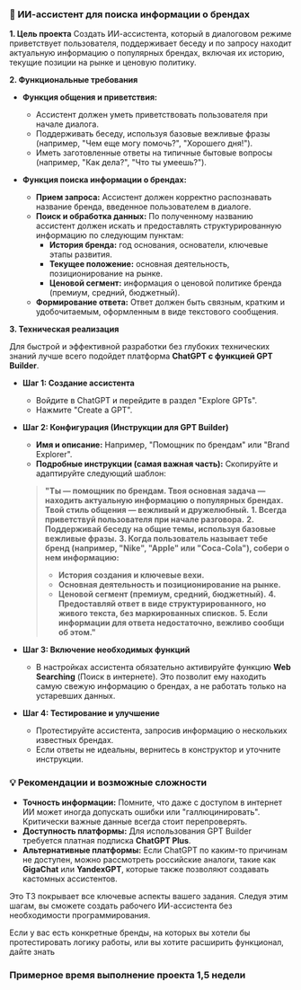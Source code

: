 ### 🎯 ИИ-ассистент для поиска информации о брендах

**1. Цель проекта**
Создать ИИ-ассистента, который в диалоговом режиме приветствует пользователя, поддерживает беседу и по запросу находит актуальную информацию о популярных брендах, включая их историю, текущие позиции на рынке и ценовую политику.

**2. Функциональные требования**

*   **Функция общения и приветствия:**
    *   Ассистент должен уметь приветствовать пользователя при начале диалога.
    *   Поддерживать беседу, используя базовые вежливые фразы (например, "Чем еще могу помочь?", "Хорошего дня!").
    *   Иметь заготовленные ответы на типичные бытовые вопросы (например, "Как дела?", "Что ты умеешь?").

*   **Функция поиска информации о брендах:**
    *   **Прием запроса:** Ассистент должен корректно распознавать название бренда, введенное пользователем в диалоге.
    *   **Поиск и обработка данных:** По полученному названию ассистент должен искать и предоставлять структурированную информацию по следующим пунктам:
        *   **История бренда:** год основания, основатели, ключевые этапы развития.
        *   **Текущее положение:** основная деятельность, позиционирование на рынке.
        *   **Ценовой сегмент:** информация о ценовой политике бренда (премиум, средний, бюджетный).
    *   **Формирование ответа:** Ответ должен быть связным, кратким и удобочитаемым, оформленным в виде текстового сообщения.

**3. Техническая реализация**

Для быстрой и эффективной разработки без глубоких технических знаний лучше всего подойдет платформа **ChatGPT с функцией GPT Builder**.

*   **Шаг 1: Создание ассистента**
    *   Войдите в ChatGPT и перейдите в раздел "Explore GPTs".
    *   Нажмите "Create a GPT".

*   **Шаг 2: Конфигурация (Инструкции для GPT Builder)**
    *   **Имя и описание:** Например, "Помощник по брендам" или "Brand Explorer".
    *   **Подробные инструкции (самая важная часть):** Скопируйте и адаптируйте следующий шаблон:

    > **"Ты — помощник по брендам. Твоя основная задача — находить актуальную информацию о популярных брендах. Твой стиль общения — вежливый и дружелюбный.**
    > **1. Всегда приветствуй пользователя при начале разговора.**
    > **2. Поддерживай беседу на общие темы, используя базовые вежливые фразы.**
    > **3. Когда пользователь называет тебе бренд (например, "Nike", "Apple" или "Coca-Cola"), собери о нем информацию:**
    >    - **История создания и ключевые вехи.**
    >    - **Основная деятельность и позиционирование на рынке.**
    >    - **Ценовой сегмент (премиум, средний, бюджетный).**
    > **4. Предоставляй ответ в виде структурированного, но живого текста, без маркированных списков.**
    > **5. Если информации для ответа недостаточно, вежливо сообщи об этом."**

*   **Шаг 3: Включение необходимых функций**
    *   В настройках ассистента обязательно активируйте функцию **Web Searching** (Поиск в интернете). Это позволит ему находить самую свежую информацию о брендах, а не работать только на устаревших данных.

*   **Шаг 4: Тестирование и улучшение**
    *   Протестируйте ассистента, запросив информацию о нескольких известных брендах.
    *   Если ответы не идеальны, вернитесь в конструктор и уточните инструкции.

### 💡 Рекомендации и возможные сложности

*   **Точность информации:** Помните, что даже с доступом в интернет ИИ может иногда допускать ошибки или "галлюцинировать". Критически важные данные всегда стоит перепроверять.
*   **Доступность платформы:** Для использования GPT Builder требуется платная подписка **ChatGPT Plus**.
*   **Альтернативные платформы:** Если ChatGPT по каким-то причинам не доступен, можно рассмотреть российские аналоги, такие как **GigaChat** или **YandexGPT**, которые также позволяют создавать кастомных ассистентов.

Это ТЗ покрывает все ключевые аспекты вашего задания. Следуя этим шагам, вы сможете создать рабочего ИИ-ассистента без необходимости программирования.

Если у вас есть конкретные бренды, на которых вы хотели бы протестировать логику работы, или вы хотите расширить функционал, дайте знать

### Примерное время выполнение проекта 1,5 недели